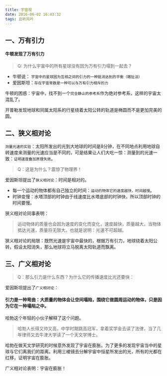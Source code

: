 ```yaml
---
title: 宇宙观
date: 2016-06-02 16:43:32
tags: 且听风吟
---
```


## 一、万有引力

#### 牛顿发现了万有引力

> Q:  为什么宇宙中的所有星球没有因为万有引力塌到一起去？

* 牛顿说： `宇宙中的星球因为互相之间的引力的一种抵消达到的平衡（瞎扯淡）`
* 爱因斯坦：`存在宇宙常数是一种可以与万有引力相斥的力`

牛顿的困惑：宇宙中，找不到一个`完全静止的参考系`作为绝对参考系，这样的宇宙太混乱了。

开普勒发现地球和同属太阳系的行星绕着太阳公转的轨道是椭圆而不是更加完美的圆。

## 二、狭义相对论

`测量光速的实验`：太阳所发出的光到大地球的时间是8分钟，在不同地点利用地球自转速度来测量的光速应当是不同的，可是结果让人们大吃一惊：测量到的光速一致：`证明速度叠加原理失效`。

> Q：这是为什么？震惊了物理界！

爱因斯坦提出了`狭义相对论`：时间是相对的。

* 每一个运动的物体都有自己独立的时间：`运动的物体它的速度越快，时间越慢`。
* 时钟变慢：水塔顶部的时钟由于线速度比水塔底部的时钟快，所以顶部时钟的时间要慢。

狭义相对论同事表明：

> 运动物体的质量也会因为速度的变化而变化，速度越快，质量越大，当物体抵达光速，质量将无限大。也就是说明：光速不可超越。

狭义相对论的局限：既然光速是宇宙中最快的，根据万有引力，地球绕着太阳公转，假设太阳消失，那么地球将立马脱离太阳轨道而飘离。

## 三、广义相对论

> Q：那么引力是什么东西？为什么它的传播速度比光还要快：

爱因斯坦提出了`广义相对论`：

#### 引力是一种弯曲：大质量的物体会让空间塌陷，围绕它做圆周运动的物体，只是因为它在一种塌陷之中。


哈勃这个年轻的小伙子解释了这个问题。

> 哈勃人长得又帅又高，中学时期跳高冠军，拿着奖学金去读了法律，当了几年律师又去牛津大学读了一个天文学博士。

哈勃在做天文学研究的时候意外发现了宇宙在膨胀。为了更多的发现宇宙当中的星球与它们离我们的距离。利用三棱镜去分解宇宙中恒星所发出的光，所有的光都在红移，证明宇宙在膨胀。

广义相对论表明：宇宙在膨胀！